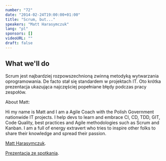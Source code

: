 ```yaml
---
number: "72"
date: "2014-02-24T19:00:00+01:00"
title: "Scrum, but..."
speakers: "Matt Harasymczuk"
lang: "pl"
sponsors: []
videoURL: ""
draft: false
---
```


## What we'll do

Scrum jest najbardziej rozpowszechnioną zwinną metodyką wytwarzania oprogramowania. De facto stał się standardem w projektach IT. Oto krótka prezentacja ukazująca najczęściej popełniane błędy podczas pracy zespołów.

About Matt:

Hi my name is Matt and I am a Agile Coach with the Polish Government nationwide IT projects. I help devs to learn and embrace CI, CD, TDD, GIT, Code Quality, best practices and Agile methodologies such as Scrum and Kanban. I am a full of energy extravert who tries to inspire other folks to share their knowledge and spread their passion.

<a href="https://web.archive.org/web/20140326095148/http://www.harasymczuk.pl/" target="_blank">Matt Harasymczuk</a>.

<a href="https://www.slideshare.net/mattharasymczuk/scrum-but-39713417" target="_blank">Prezentacja ze spotkania</a>.


